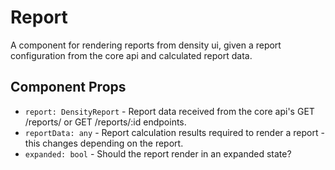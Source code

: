 # Report
A component for rendering reports from density ui, given a report configuration from the core api
and calculated report data.

## Component Props
- `report: DensityReport` - Report data received from the core api's GET /reports/ or GET
  /reports/:id endpoints.
- `reportData: any` - Report calculation results required to render a report - this changes
  depending on the report.
- `expanded: bool` - Should the report render in an expanded state?
